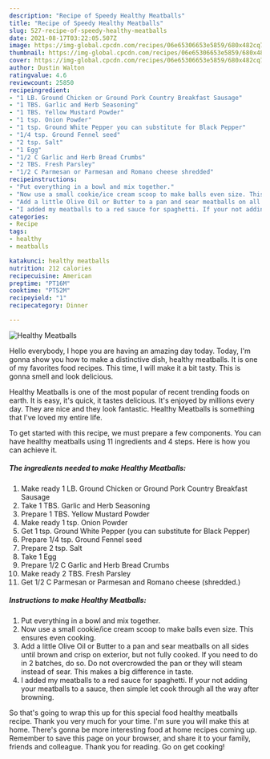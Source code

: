 ```yaml
---
description: "Recipe of Speedy Healthy Meatballs"
title: "Recipe of Speedy Healthy Meatballs"
slug: 527-recipe-of-speedy-healthy-meatballs
date: 2021-08-17T03:22:05.507Z
image: https://img-global.cpcdn.com/recipes/06e65306653e5859/680x482cq70/healthy-meatballs-recipe-main-photo.jpg
thumbnail: https://img-global.cpcdn.com/recipes/06e65306653e5859/680x482cq70/healthy-meatballs-recipe-main-photo.jpg
cover: https://img-global.cpcdn.com/recipes/06e65306653e5859/680x482cq70/healthy-meatballs-recipe-main-photo.jpg
author: Dustin Walton
ratingvalue: 4.6
reviewcount: 25850
recipeingredient:
- "1 LB. Ground Chicken or Ground Pork Country Breakfast Sausage"
- "1 TBS. Garlic and Herb Seasoning"
- "1 TBS. Yellow Mustard Powder"
- "1 tsp. Onion Powder"
- "1 tsp. Ground White Pepper you can substitute for Black Pepper"
- "1/4 tsp. Ground Fennel seed"
- "2 tsp. Salt"
- "1 Egg"
- "1/2 C Garlic and Herb Bread Crumbs"
- "2 TBS. Fresh Parsley"
- "1/2 C Parmesan or Parmesan and Romano cheese shredded"
recipeinstructions:
- "Put everything in a bowl and mix together."
- "Now use a small cookie/ice cream scoop to make balls even size. This ensures even cooking."
- "Add a little Olive Oil or Butter to a pan and sear meatballs on all sides until brown and crisp on exterior, but not fully cooked. If you need to do in 2 batches, do so. Do not overcrowded the pan or they will steam instead of sear. This makes a big difference in taste."
- "I added my meatballs to a red sauce for spaghetti. If your not adding your meatballs to a sauce, then simple let cook through all the way after browning."
categories:
- Recipe
tags:
- healthy
- meatballs

katakunci: healthy meatballs 
nutrition: 212 calories
recipecuisine: American
preptime: "PT16M"
cooktime: "PT52M"
recipeyield: "1"
recipecategory: Dinner

---
```



![Healthy Meatballs](https://img-global.cpcdn.com/recipes/06e65306653e5859/680x482cq70/healthy-meatballs-recipe-main-photo.jpg)

Hello everybody, I hope you are having an amazing day today. Today, I'm gonna show you how to make a distinctive dish, healthy meatballs. It is one of my favorites food recipes. This time, I will make it a bit tasty. This is gonna smell and look delicious.

Healthy Meatballs is one of the most popular of recent trending foods on earth. It is easy, it's quick, it tastes delicious. It's enjoyed by millions every day. They are nice and they look fantastic. Healthy Meatballs is something that I've loved my entire life.




To get started with this recipe, we must prepare a few components. You can have healthy meatballs using 11 ingredients and 4 steps. Here is how you can achieve it.

<!--inarticleads1-->

##### The ingredients needed to make Healthy Meatballs:

1. Make ready 1 LB. Ground Chicken or Ground Pork Country Breakfast Sausage
1. Take 1 TBS. Garlic and Herb Seasoning
1. Prepare 1 TBS. Yellow Mustard Powder
1. Make ready 1 tsp. Onion Powder
1. Get 1 tsp. Ground White Pepper (you can substitute for Black Pepper)
1. Prepare 1/4 tsp. Ground Fennel seed
1. Prepare 2 tsp. Salt
1. Take 1 Egg
1. Prepare 1/2 C Garlic and Herb Bread Crumbs
1. Make ready 2 TBS. Fresh Parsley
1. Get 1/2 C Parmesan or Parmesan and Romano cheese (shredded.)




<!--inarticleads2-->

##### Instructions to make Healthy Meatballs:

1. Put everything in a bowl and mix together.
1. Now use a small cookie/ice cream scoop to make balls even size. This ensures even cooking.
1. Add a little Olive Oil or Butter to a pan and sear meatballs on all sides until brown and crisp on exterior, but not fully cooked. If you need to do in 2 batches, do so. Do not overcrowded the pan or they will steam instead of sear. This makes a big difference in taste.
1. I added my meatballs to a red sauce for spaghetti. If your not adding your meatballs to a sauce, then simple let cook through all the way after browning.




So that's going to wrap this up for this special food healthy meatballs recipe. Thank you very much for your time. I'm sure you will make this at home. There's gonna be more interesting food at home recipes coming up. Remember to save this page on your browser, and share it to your family, friends and colleague. Thank you for reading. Go on get cooking!
